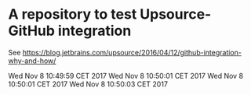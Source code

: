 # A repository to test Upsource-GitHub integration
See https://blog.jetbrains.com/upsource/2016/04/12/github-integration-why-and-how/

<!---
1
--->
Wed Nov  8 10:49:59 CET 2017
Wed Nov  8 10:50:01 CET 2017
Wed Nov  8 10:50:01 CET 2017
Wed Nov  8 10:50:03 CET 2017
